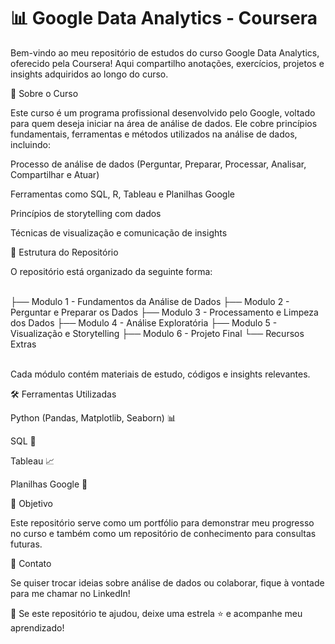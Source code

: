 <h1>📊 Google Data Analytics - Coursera</h1>

Bem-vindo ao meu repositório de estudos do curso Google Data Analytics, oferecido pela Coursera! Aqui compartilho anotações, exercícios, projetos e insights adquiridos ao longo do curso.

📌 Sobre o Curso

Este curso é um programa profissional desenvolvido pelo Google, voltado para quem deseja iniciar na área de análise de dados. Ele cobre princípios fundamentais, ferramentas e métodos utilizados na análise de dados, incluindo:

Processo de análise de dados (Perguntar, Preparar, Processar, Analisar, Compartilhar e Atuar)

Ferramentas como SQL, R, Tableau e Planilhas Google

Princípios de storytelling com dados

Técnicas de visualização e comunicação de insights

📂 Estrutura do Repositório

O repositório está organizado da seguinte forma:

<p><br>
├── Modulo 1 - Fundamentos da Análise de Dados
├── Modulo 2 - Perguntar e Preparar os Dados
├── Modulo 3 - Processamento e Limpeza dos Dados
├── Modulo 4 - Análise Exploratória
├── Modulo 5 - Visualização e Storytelling
├── Modulo 6 - Projeto Final
└── Recursos Extras
</p><br>
Cada módulo contém materiais de estudo, códigos e insights relevantes.

🛠️ Ferramentas Utilizadas

Python (Pandas, Matplotlib, Seaborn) 📊

SQL 💾

Tableau 📈

Planilhas Google 📑

🎯 Objetivo

Este repositório serve como um portfólio para demonstrar meu progresso no curso e também como um repositório de conhecimento para consultas futuras.

🚀 Contato

Se quiser trocar ideias sobre análise de dados ou colaborar, fique à vontade para me chamar no LinkedIn!

📌 Se este repositório te ajudou, deixe uma estrela ⭐ e acompanhe meu aprendizado!

